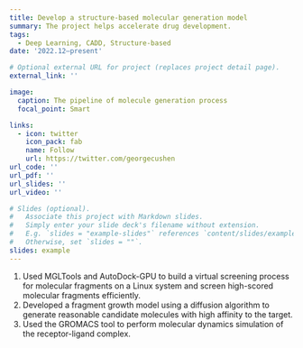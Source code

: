 ```yaml
---
title: Develop a structure-based molecular generation model
summary: The project helps accelerate drug development.
tags:
  - Deep Learning, CADD, Structure-based
date: '2022.12–present'

# Optional external URL for project (replaces project detail page).
external_link: ''

image:
  caption: The pipeline of molecule generation process
  focal_point: Smart

links:
  - icon: twitter
    icon_pack: fab
    name: Follow
    url: https://twitter.com/georgecushen
url_code: ''
url_pdf: ''
url_slides: ''
url_video: ''

# Slides (optional).
#   Associate this project with Markdown slides.
#   Simply enter your slide deck's filename without extension.
#   E.g. `slides = "example-slides"` references `content/slides/example-slides.md`.
#   Otherwise, set `slides = ""`.
slides: example
---
```


1. Used MGLTools and AutoDock-GPU to build a virtual screening process for molecular fragments on a Linux system and screen high-scored molecular fragments efficiently. 
2. Developed a fragment growth model using a diffusion algorithm to generate reasonable candidate molecules with high affinity to the target. 
3. Used the GROMACS tool to perform molecular dynamics simulation of the receptor-ligand complex.
